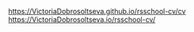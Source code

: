 https://VictoriaDobrosoltseva.github.io/rsschool-cv/cv
https://VictoriaDobrosoltseva.io/rsschool-cv/
